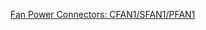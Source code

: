 [Fan Power Connectors: CFAN1/SFAN1/PFAN1](/articles/Fan%20Power%20Connectors%253A%20CFAN1%252FSFAN1%252FPFAN1.md)
